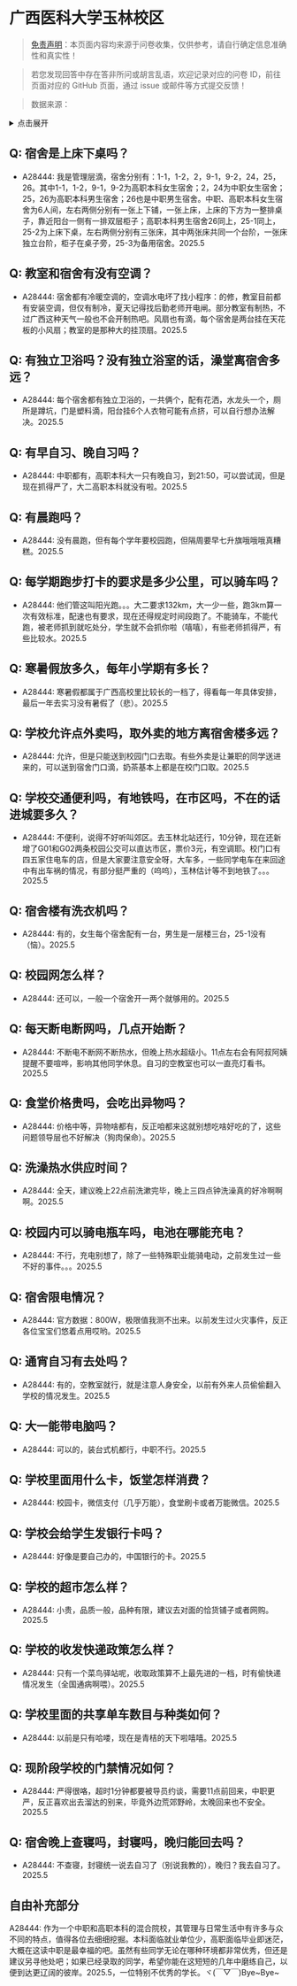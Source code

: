 # 广西医科大学玉林校区

> [免责声明](https://colleges.chat/#_3)：本页面内容均来源于问卷收集，仅供参考，请自行确定信息准确性和真实性！

> 若您发现回答中存在答非所问或胡言乱语，欢迎记录对应的问卷 ID，前往页面对应的 GitHub 页面，通过 issue 或邮件等方式提交反馈！

> 数据来源：

<details><summary>点击展开</summary>
<ul>
<li>A28444: 匿名 (2025 年 06 月)</li>
</ul>
</details>

## Q: 宿舍是上床下桌吗？

- A28444: 我是管理层滴，宿舍分别有：1-1，1-2，2，9-1，9-2，24，25，26。其中1-1，1-2，9-1，9-2为高职本科女生宿舍；2，24为中职女生宿舍；25，26为高职本科男生宿舍；26也是中职男生宿舍。中职、高职本科女生宿舍为6人间，左右两侧分别有一张上下铺，一张上床，上床的下方为一整排桌子，靠近阳台一侧有一排双层柜子；高职本科男生宿舍26同上，25-1同上，25-2为上床下桌，左右两侧分别有三张床，其中两张床共同一个台阶，一张床独立台阶，柜子在桌子旁，25-3为备用宿舍。2025.5

## Q: 教室和宿舍有没有空调？

- A28444: 宿舍都有冷暖空调的，空调水电坏了找小程序：的修，教室目前都有安装空调，但仅有制冷，夏天记得找后勤老师开电闸。部分教室有制热，不过广西这种天气一般也不会开制热吧。风扇也有滴，每个宿舍是两台挂在天花板的小风扇；教室的是那种大的挂顶扇。2025.5

## Q: 有独立卫浴吗？没有独立浴室的话，澡堂离宿舍多远？

- A28444: 每个宿舍都有独立卫浴的，一共俩个，配有花洒，水龙头一个，厕所是蹲坑，门是塑料滴，阳台挂6个人衣物可能有点挤，可以自行想办法解决。2025.5

## Q: 有早自习、晚自习吗？

- A28444: 中职都有，高职本科大一只有晚自习，到21:50，可以尝试润，但是现在抓得严了，大二高职本科就没有啦。2025.5

## Q: 有晨跑吗？

- A28444: 没有晨跑，但有每个学年要校园跑，但隔周要早七升旗哦哦哦真糟糕。2025.5

## Q: 每学期跑步打卡的要求是多少公里，可以骑车吗？

- A28444: 他们管这叫阳光跑。。。大二要求132km，大一少一些，跑3km算一次有效标准，配速也有要求，现在还得规定时间段跑了。不能骑车，不能代跑，被老师抓到就吃处分，学生就不会抓你啦（嘻嘻），有些老师抓得严，有些比较水。2025.5

## Q: 寒暑假放多久，每年小学期有多长？

- A28444: 寒暑假都属于广西高校里比较长的一档了，得看每一年具体安排，最后一年去实习没有暑假了（悲）。2025.5

## Q: 学校允许点外卖吗，取外卖的地方离宿舍楼多远？

- A28444: 允许，但是只能送到校园门口去取。有些外卖是让兼职的同学送进来的，可以送到宿舍门口滴，奶茶基本上都是在校门口取。2025.5

## Q: 学校交通便利吗，有地铁吗，在市区吗，不在的话进城要多久？

- A28444: 不便利，说得不好听叫郊区。去玉林北站还行，10分钟，现在还新增了G01和G02两条校园公交可以直达市区，票价3元，有空调耶。校门口有四五家住电车的店，但是大家要注意安全呀，大车多，一些同学电车在来回途中有出车祸的情况，有部分挺严重的（呜呜），玉林估计等不到地铁了。。。2025.5

## Q: 宿舍楼有洗衣机吗？

- A28444: 有的，女生每个宿舍配有一台，男生是一层楼三台，25-1没有（恼）。2025.5

## Q: 校园网怎么样？

- A28444: 还可以，一般一个宿舍开一两个就够用的。2025.5

## Q: 每天断电断网吗，几点开始断？

- A28444: 不断电不断网不断热水，但晚上热水超级小。11点左右会有阿叔阿姨提醒不要喧哗，影响其他同学休息。自习的空教室也可以一直亮灯看书。2025.5

## Q: 食堂价格贵吗，会吃出异物吗？

- A28444: 价格中等，异物啥都有，反正咱都来这就别想吃啥好吃的了，这些问题领导层也不好解决（狗肉保命）。2025.5

## Q: 洗澡热水供应时间？

- A28444: 全天，建议晚上22点前洗漱完毕，晚上三四点钟洗澡真的好冷啊啊啊。2025.5

## Q: 校园内可以骑电瓶车吗，电池在哪能充电？

- A28444: 不行，充电别想了，除了一些特殊职业能骑电动，之前发生过一些不好的事件。。。2025.5

## Q: 宿舍限电情况？

- A28444: 官方数据：800W，极限值我测不出来。以前发生过火灾事件，反正各位宝宝们悠着点用哎哟。2025.5

## Q: 通宵自习有去处吗？

- A28444: 有的，空教室就行，就是注意人身安全，以前有外来人员偷偷翻入学校的情况发生。2025.5

## Q: 大一能带电脑吗？

- A28444: 可以的，装台式机都行，中职不行。2025.5

## Q: 学校里面用什么卡，饭堂怎样消费？

- A28444: 校园卡，微信支付（几乎万能），食堂刷卡或者万能微信。2025.5

## Q: 学校会给学生发银行卡吗？

- A28444: 好像是要自己办的，中国银行的卡。2025.5

## Q: 学校的超市怎么样？

- A28444: 小贵，品质一般，品种有限，建议去对面的恰货铺子或者网购。2025.5

## Q: 学校的收发快递政策怎么样？

- A28444: 只有一个菜鸟驿站呢，收取政策算不上最先进的一档，时有偷快递情况发生（全国通病啊喂）。2025.5

## Q: 学校里面的共享单车数目与种类如何？

- A28444: 以前是只有哈喽，现在是青桔的天下啦嘻嘻。2025.5

## Q: 现阶段学校的门禁情况如何？

- A28444: 严得很咯，超时1分钟都要被导员约谈，需要11点前回来，中职更严，反正喜欢出去溜达的别来，毕竟外边荒郊野岭，太晚回来也不安全。2025.5

## Q: 宿舍晚上查寝吗，封寝吗，晚归能回去吗？

- A28444: 不查寝，封寝统一说去自习了（别说我教的），晚归？我去自习了。2025.5

## 自由补充部分

A28444: 作为一个中职和高职本科的混合院校，其管理与日常生活中有许多与众不同的特点，值得各位去细细挖掘。本科面临就业单位少，高职面临毕业即迷茫，大概在这读中职是最幸福的吧。虽然有些同学无论在哪种环境都非常优秀，但还是建议另寻他处吧；如果已经录取的同学，希望你能在这短短的几年中磨练自己，以便到达更辽阔的彼岸。2025.5，一位特别不优秀的学长。ヾ(￣▽￣)Bye\~Bye\~